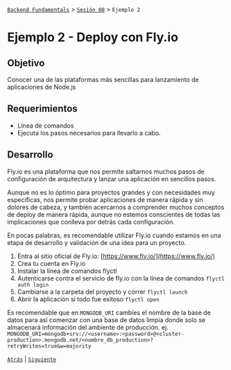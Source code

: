 [`Backend Fundamentals`](../../README.md) > [`Sesión 08`](../Readme.md) > `Ejemplo 2`

# Ejemplo 2 - Deploy con Fly.io

## Objetivo

Conocer una de las plataformas más sencillas para lanzamiento de aplicaciones de Node.js

## Requerimientos

- Línea de comandos
- Ejecuta los pasos necesarios para llevarlo a cabo.

## Desarrollo

Fly.io es una plataforma que nos permite saltarnos muchos pasos de configuración de arquitectura y lanzar una aplicación en sencillos pasos.

Aunque no es lo óptimo para proyectos grandes y con necesidades muy específicas, nos permite probar aplicaciones de manera rápida y sin dolores de cabeza, y también acercarnos a comprender muchos conceptos de deploy de manera rápida, aunque no estemos conscientes de todas las implicaciones que conlleva por detrás cada configuración.

En pocas palabras, es recomendable utilizar Fly.io cuando estamos en una etapa de desarrollo y validación de una idea para un proyecto.

1. Entra al sitio oficial de Fly.io: [https://www.fly.io/](https://www.fly.io/)
2. Crea tu cuenta en Fly.io
3. Instalar la línea de comandos flyctl
4. Autenticarse contra el servicio de fly.io con la línea de comandos `flyctl auth login`
5. Cambiarse a la carpeta del proyecto y correr `flyctl launch`
6. Abrir la aplicación si todo fue exitoso `flyctl open`

Es recomendable que en `MONGODB_URI` cambies el nombre de la base de datos para así comenzar con una base de datos limpia donde solo se almacenará información del ambiente de producción.
ej. `MONGODB_URI=mongodb+srv://<username>:<password>@<cluster-production>.mongodb.net/<nombre_db_production>?retryWrites=true&w=majority`


[`Atrás`](../Reto-01) | [`Siguiente`](../Readme.md)
